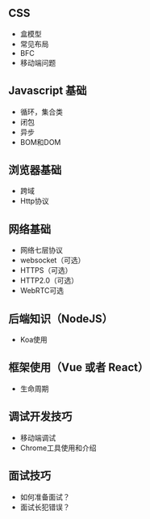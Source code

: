 

## CSS
* 盒模型
* 常见布局
* BFC
* 移动端问题

## Javascript 基础
* 循环，集合类
* 闭包
* 异步
* BOM和DOM

## 浏览器基础
* 跨域
* Http协议


## 网络基础
* 网络七层协议
* websocket（可选）
* HTTPS（可选）
* HTTP2.0（可选）
* WebRTC可选

## 后端知识（NodeJS）
* Koa使用

## 框架使用（Vue 或者 React）
* 生命周期


## 调试开发技巧
* 移动端调试
* Chrome工具使用和介绍

## 面试技巧
* 如何准备面试？
* 面试长犯错误？



